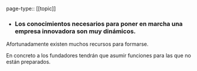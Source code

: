page-type:: [[topic]]
- ### Los conocimientos necesarios para poner en marcha una empresa innovadora son muy dinámicos.

Afortunadamente existen muchos recursos para formarse.

En concreto a los fundadores tendrán que asumir funciones para las que no están preparados.


